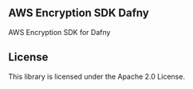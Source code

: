 ## AWS Encryption SDK Dafny

AWS Encryption SDK for Dafny

## License

This library is licensed under the Apache 2.0 License. 
